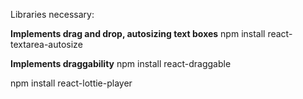 Libraries necessary:

**Implements drag and drop, autosizing text boxes**
npm install react-textarea-autosize

**Implements draggability**
npm install react-draggable

npm install react-lottie-player
